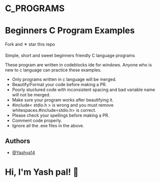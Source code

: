 # C_PROGRAMS
# Beginners C Program Examples
Fork and ✴️ star this repo

Simple, short and sweet beginners friendly C language programs

These program are written in codeblocks ide for windows. 
Anyone who is new to c language can practice these examples.

* Only programs written in c language will be merged.
* Beautify/Format your code before making a PR.
* Poorly stuctured code with inconsistent spacing and bad variable name will not be merged.
* Make sure your program works after beautifying it.
* #include< stdio.h > is wrong and you must remove whitespaces.#include<stdio.h> is correct.
* Please check your spellings before making a PR.
* Comment code properly.
* Ignore all the .exe files in the above.

## Authors

- [@Yashya14](https://github.com/Yashya14)


# Hi, I'm Yash pal! 👋

